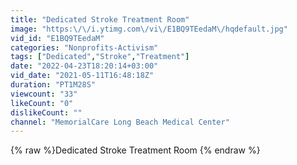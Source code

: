 ```yaml
---
title: "Dedicated Stroke Treatment Room"
image: "https:\/\/i.ytimg.com\/vi\/E1BQ9TEedaM\/hqdefault.jpg"
vid_id: "E1BQ9TEedaM"
categories: "Nonprofits-Activism"
tags: ["Dedicated","Stroke","Treatment"]
date: "2022-04-23T18:20:14+03:00"
vid_date: "2021-05-11T16:48:18Z"
duration: "PT1M28S"
viewcount: "33"
likeCount: "0"
dislikeCount: ""
channel: "MemorialCare Long Beach Medical Center"
---
```

{% raw %}Dedicated Stroke Treatment Room {% endraw %}
